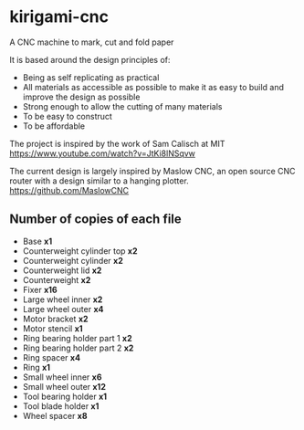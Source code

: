 # kirigami-cnc
A CNC machine to mark, cut and fold paper

It is based around the design principles of: 

* Being as self replicating as practical
* All materials as accessible as possible to make it as easy to build and improve the design as possible
* Strong enough to allow the cutting of many materials
* To be easy to construct
* To be affordable

The project is inspired by the work of Sam Calisch at MIT
https://www.youtube.com/watch?v=JtKi8lNSqvw


The current design is largely inspired by Maslow CNC, an open source CNC router with a design similar to a hanging plotter. 
https://github.com/MaslowCNC


## Number of copies of each file

* Base **x1**
* Counterweight cylinder top **x2**
* Counterweight cylinder **x2**
* Counterweight lid **x2**
* Counterweight **x2**
* Fixer **x16**
* Large wheel inner **x2**
* Large wheel outer **x4**
* Motor bracket **x2**
* Motor stencil **x1**
* Ring bearing holder part 1 **x2**
* Ring bearing holder part 2 **x2**
* Ring spacer **x4**
* Ring **x1**
* Small wheel inner **x6**
* Small wheel outer **x12**
* Tool bearing holder **x1**
* Tool blade holder **x1**
* Wheel spacer **x8**
